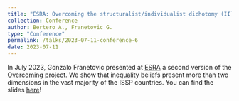 ```yaml
---
title: "ESRA: Overcoming the structuralist/individualist dichotomy (II) (Bertero and Franetovic)"
collection: Conference
author: Bertero A., Franetovic G.
type: "Conference"
permalink: /talks/2023-07-11-conference-6
date: 2023-07-11
---
```

In July 2023, Gonzalo Franetovic presented at [ESRA](https://www.europeansurveyresearch.org/conf2023/prog.php) a second version of the 
[Overcoming project](https://artbert96.github.io/arturobertero.github.io//talks/2022-12-12-conference-1). We show that inequality beliefs present more than 
two dimensions in the vast majority of the ISSP countries. 
You can find the slides [here](https://artbert96.github.io/arturobertero.github.io/files/ESRA.pdf)!
